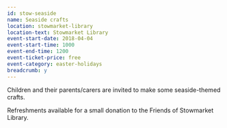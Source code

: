 ```yaml
---
id: stow-seaside
name: Seaside crafts
location: stowmarket-library
location-text: Stowmarket Library
event-start-date: 2018-04-04
event-start-time: 1000
event-end-time: 1200
event-ticket-price: free
event-category: easter-holidays
breadcrumb: y
---
```


Children and their parents/carers are invited to make some seaside-themed crafts.

Refreshments available for a small donation to the Friends of Stowmarket Library.
